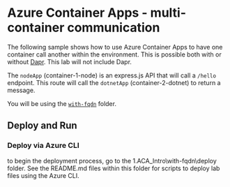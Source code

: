 # Azure Container Apps - multi-container communication

The following sample shows how to use Azure Container Apps to have one container call another within the environment.  This is possible both with or without [Dapr](https://dapr.io).  This lab will not include Dapr.  

The `nodeApp` (container-1-node) is an express.js API that will call a `/hello` endpoint.  This route will call the `dotnetApp` (container-2-dotnet) to return a message.  
  
You will be using the [`with-fqdn`](./with-fqdn) folder. 
## Deploy and Run

### Deploy via Azure CLI
to begin the deployment process, go to the 1.ACA_Intro\with-fqdn\deploy folder. See the README.md files within this folder for scripts to deploy lab files using the Azure CLI.